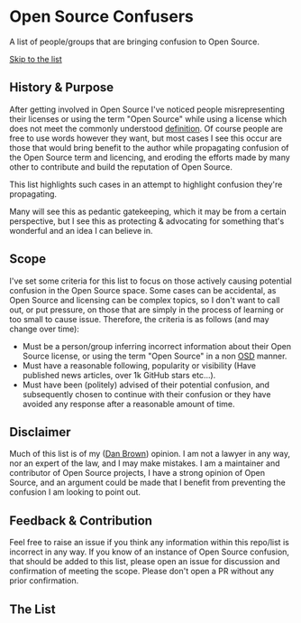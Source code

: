 # Open Source Confusers

A list of people/groups that are bringing confusion to Open Source.

[Skip to the list](#the-list)

## History & Purpose

After getting involved in Open Source I've noticed people misrepresenting their licenses or using the term "Open Source" while using a license which does not meet the commonly understood [definition](https://opensource.org/osd). Of course people are free to use words however they want, but most cases I see this occur are those that would bring benefit to the author while propagating confusion of the Open Source term and licencing, and eroding the efforts made by many other to contribute and build the reputation of Open Source.

This list highlights such cases in an attempt to highlight confusion they're propagating.

Many will see this as pedantic gatekeeping, which it may be from a certain perspective, but I see this as protecting & advocating for something that's wonderful and an idea I can believe in.

## Scope

I've set some criteria for this list to focus on those actively causing potential confusion in the Open Source space. Some cases can be accidental, as Open Source and licensing can be complex topics, so I don't want to call out, or put pressure, on those that are simply in the process of learning or too small to cause issue.
Therefore, the criteria is as follows (and may change over time):

- Must be a person/group inferring incorrect information about their Open Source license, or using the term "Open Source" in a non [OSD](https://opensource.org/osd) manner.
- Must have a reasonable following, popularity or visibility (Have published news articles, over 1k GitHub stars etc...).
- Must have been (politely) advised of their potential confusion, and subsequently chosen to continue with their confusion or they have avoided any response after a reasonable amount of time.

## Disclaimer

Much of this list is of my ([Dan Brown](https://github.com/ssddanbrown/)) opinion. I am not a lawyer in any way, nor an expert of the law, and I may make mistakes. I am a maintainer and contributor of Open Source projects, I have a strong opinion of Open Source, and an argument could be made that I benefit from preventing the confusion I am looking to point out.

## Feedback & Contribution

Feel free to raise an issue if you think any information within this repo/list is incorrect in any way. If you know of an instance of Open Source confusion, that should be added to this list, please open an issue for discussion and confirmation of meeting the scope. Please don't open a PR without any prior confirmation.

## The List